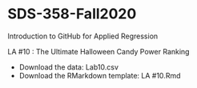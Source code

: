 # SDS-358-Fall2020
Introduction to GitHub for Applied Regression

LA #10 : The Ultimate Halloween Candy Power Ranking
- Download the data: Lab10.csv
- Download the RMarkdown template: LA #10.Rmd

